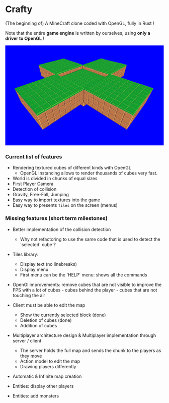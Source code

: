 # Crafty

(The beginning of) A MineCraft clone coded with OpenGL, fully in Rust !

Note that the entire **game engine** is written by ourselves, using **only a driver to OpenGL** !

![](demo/first_chunks.png)

### Current list of features

- Rendering textured cubes of different kinds with OpenGL
  - OpenGL instancing allows to render thousands of cubes very fast.
- World is divided in chunks of equal sizes
- First Player Camera
- Detection of collision
- Gravity, Free-Fall, Jumping
- Easy way to import textures into the game
- Easy way to presents `Tiles` on the screen (menus)

### Missing features (short term milestones)

- Better implementation of the collision detection 
    - Why not refactoring to use the same code that is used to detect the 'selected' cube ? 

- Tiles library: 
    - Display text (no linebreaks)
    - Display menu
    - First menu can be the 'HELP' menu: shows all the commands

- OpenGl improvements: remove cubes that are not visible to improve the FPS with a lot of cubes
      - cubes behind the player
      - cubes that are not touching the air

- Client must be able to edit the map
    - Show the currently selected block (done)
    - Deletion of cubes (done)
    - Addition of cubes

- Multiplayer architecture design & Multiplayer implementation through server / client
    - The server holds the full map and sends the chunk to the players as they move
    - Action model to edit the map
    - Drawing players differently

- Automatic & Infinite map creation

- Entities: display other players

- Entities: add monsters
